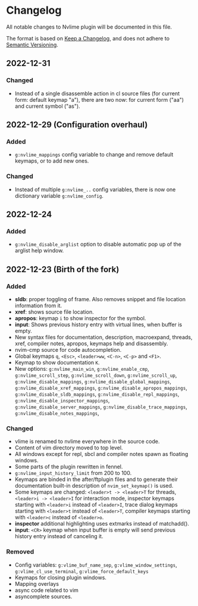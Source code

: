 # Changelog

All notable changes to Nvlime plugin will be documented in this file.

The format is based on [Keep a Changelog](https://keepachangelog.com/en/1.0.0/),
and does not adhere to [Semantic Versioning](https://semver.org/spec/v2.0.0.html).

## 2022-12-31

### Changed

- Instead of a single disassemble action in cl source files (for current form:
  default keymap "<LocalLeader>a"), there are two now: for current form
  ("<LocalLeader>aa") and current symbol ("<LocalLeader>as").

## 2022-12-29 (Configuration overhaul)

### Added

- `g:nvlime_mappings` config variable to change and remove default keymaps, or
to add new ones.

### Changed

- Instead of multiple `g:nvlime_..` config variables, there is now one dictionary
variable `g:nvlime_config`.

## 2022-12-24

### Added

- `g:nvlime_disable_arglist` option to disable automatic pop up of the arglist
  help window.

## 2022-12-23 (Birth of the fork)

### Added

- **sldb**: proper toggling of frame. Also removes snippet and file
  location information from it.
- **xref**: shows source file location.
- **apropos**: keymap `i` to show inspector for the symbol.
- **input**: Shows previous history entry with virtual lines, when buffer
  is empty.
- New syntax files for documentation, description, macroexpand, threads,
  xref, compiler notes, apropos, keymaps help and disassembly.
- nvim-cmp source for code autocompletion.
- Global keymaps `q`, `<Esc>`, `<leader>ww`, `<C-n>`, `<C-p>` and `<F1>`.
- Keymap to show documentation `K`.
- New options: `g:nvlime_main_win`, `g:nvlime_enable_cmp`,
  `g:nvlime_scroll_step`, `g:nvlime_scroll_down`, `g:nvlime_scroll_up`,
  `g:nvlime_disable_mappings`, `g:nvlime_disable_global_mappings`,
  `g:nvlime_disable_xref_mappings`, `g:nvlime_disable_apropos_mappings`,
  `g:nvlime_disable_sldb_mappings`, `g:nvlime_disable_repl_mappings`,
  `g:nvlime_disable_inspector_mappings`,
  `g:nvlime_disable_server_mappings`, `g:nvlime_disable_trace_mappings`,
  `g:nvlime_disable_notes_mappings`,

### Changed

- vlime is renamed to nvlime everywhere in the source code.
- Content of vim directory moved to top level.
- All windows except for repl, sbcl and compiler notes spawn as floating
  windows.
- Some parts of the plugin rewritten in fennel.
- `g:nvlime_input_history_limit` from 200 to 100.
- Keymaps are binded in the after/ftplugin files and to generate their
  documentation built-in description of `nvim_set_keymap()` is used.
- Some keymaps are changed: `<leader>t -> <leader>T` for threads, `<leader>i ->
  <leader>I` for interaction mode, inspector keymaps starting with `<leader>i`
  instead of `<leader>I`, trace dialog keymaps starting with `<leader>t`
  instead of `<leader>T`, compiler keymaps starting with `<leader>c` instead of
  `<leader>o`.
- **inspector** additional highlighting uses extmarks instead of matchadd().
- **input**: `<CR>` keymap when input buffer is empty will send previous
  history entry instead of canceling it.

### Removed

- Config variables: `g:vlime_buf_name_sep`, `g:vlime_window_settings`, `g:vlime_cl_use_terminal`,
`g:vlime_force_default_keys`
- Keymaps for closing plugin windows.
- Mapping overlays
- async code related to vim
- asyncomplete sources.
